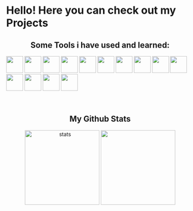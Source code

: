 # Hello! Here you can check out my Projects

<h2 align="center">Some Tools i have used and learned: </h2>
<p align="left"> <img src="https://cdn.jsdelivr.net/gh/devicons/devicon/icons/javascript/javascript-plain.svg" width="45" height="45"/> <img src="https://cdn.jsdelivr.net/gh/devicons/devicon/icons/react/react-original-wordmark.svg" width="45" height="45"/> <img src="https://cdn.jsdelivr.net/gh/devicons/devicon/icons/nextjs/nextjs-original-wordmark.svg" width="45" height="45" /> <img src="https://cdn.jsdelivr.net/gh/devicons/devicon/icons/html5/html5-original-wordmark.svg" width="45" height="45"/> <img src="https://cdn.jsdelivr.net/gh/devicons/devicon/icons/css3/css3-original-wordmark.svg" width="45" height="45"/> <img src="https://cdn.jsdelivr.net/gh/devicons/devicon/icons/nodejs/nodejs-original-wordmark.svg" width="45" height="45"/> <img src="https://cdn.jsdelivr.net/gh/devicons/devicon/icons/mongodb/mongodb-original-wordmark.svg" width="45" height="45"/> <img src="https://cdn.jsdelivr.net/gh/devicons/devicon/icons/vscode/vscode-original-wordmark.svg" width="45" height="45" /> <img src="https://cdn.jsdelivr.net/gh/devicons/devicon/icons/slack/slack-original-wordmark.svg" width="45" height="45"/> <img src="https://cdn.jsdelivr.net/gh/devicons/devicon/icons/npm/npm-original-wordmark.svg" width="45" height="45" /> <img src="https://cdn.jsdelivr.net/gh/devicons/devicon/icons/git/git-original-wordmark.svg" width="45" height="45"/> <img src="https://cdn.jsdelivr.net/gh/devicons/devicon/icons/bash/bash-original.svg" width="45" height="45"/> <img src="https://cdn.jsdelivr.net/gh/devicons/devicon/icons/github/github-original-wordmark.svg" width="45" height="45" /> <img src="https://cdn.jsdelivr.net/gh/devicons/devicon/icons/atom/atom-original-wordmark.svg" width="45" height="45"/>  </p>

<br>

 <h2 align="center"> My Github Stats</h2>
<div align="center">
<a href="https://github.com/marcterre/github-readme-stats">
<img src="https://github-readme-stats.vercel.app/api?username=marcterre&theme=radical&show_icons=true" alt="stats" align="center" height="200"/></a>
<a href="https://github.com/marcterre/github-readme-stats">                                                            <img src="https://github-readme-stats.vercel.app/api/top-langs/?username=marcterre&theme=radical" alt"stats" align="center" height="200"/></a>
</div>
